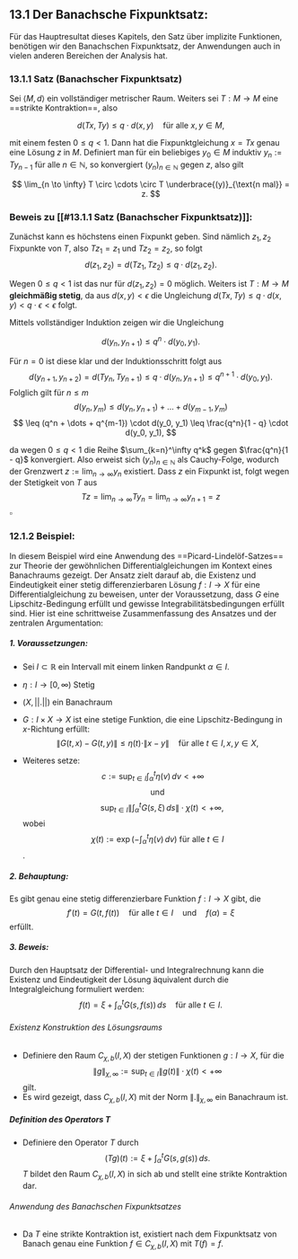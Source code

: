 ## 13.1 Der Banachsche Fixpunktsatz:

Für das Hauptresultat dieses Kapitels, den Satz über implizite Funktionen, benötigen wir den Banachschen Fixpunktsatz, der Anwendungen auch in vielen anderen Bereichen der Analysis hat.

### 13.1.1 Satz (Banachscher Fixpunktsatz)

Sei $\langle M, d\rangle$ ein vollständiger metrischer Raum. Weiters sei $T : M \rightarrow M$ eine ==strikte Kontraktion==, also

$$
d(T x, T y) \leq q \cdot d(x, y) \quad \text{für alle } x, y \in M,
$$

mit einem festen $0 \leq q < 1$. Dann hat die Fixpunktgleichung $x = T x$ genau eine Lösung $z$ in $M$. Definiert man für ein beliebiges $y_{0} \in M$ induktiv $y_n := T y_{n-1}$ für alle $n \in \mathbb{N}$, so konvergiert $(y_n)_{n \in \mathbb{N}}$ gegen $z$, also gilt

$$
\lim_{n \to \infty} T \circ \cdots \circ T \underbrace{(y)}_{\text{n mal}} = z.
$$

### Beweis zu [[#13.1.1 Satz (Banachscher Fixpunktsatz)]]:

Zunächst kann es höchstens einen Fixpunkt geben. Sind nämlich $z_1, z_2$ Fixpunkte von $T$, also $T z_1 = z_1$ und $T z_2 = z_2$, so folgt
$$
d(z_1, z_2) = d(T z_1, T z_2) \leq q \cdot d(z_1, z_2).
$$

Wegen $0 \leq q < 1$ ist das nur für $d(z_1, z_2) = 0$ möglich. Weiters ist $T : M \rightarrow M$ **gleichmäßig stetig**, da aus $d(x, y) < \epsilon$ die Ungleichung $d(T x, T y) \leq q \cdot d(x, y) < q \cdot \epsilon < \epsilon$ folgt.

Mittels vollständiger Induktion zeigen wir die Ungleichung

$$
d(y_n, y_{n+1}) \leq q^n \cdot d(y_0, y_1).
$$

Für $n = 0$ ist diese klar und der Induktionsschritt folgt aus
$$
d(y_{n+1}, y_{n+2}) = d(T y_n, T y_{n+1}) \leq q \cdot d(y_n, y_{n+1}) \leq q^{n+1} \cdot d(y_0, y_1).
$$
Folglich gilt für $n \leq m$
$$
d(y_n, y_m) \leq d(y_n, y_{n+1}) + \dots + d(y_{m-1}, y_m)
$$
$$
\leq (q^n + \dots + q^{m-1}) \cdot d(y_0, y_1) \leq \frac{q^n}{1 - q} \cdot d(y_0, y_1),
$$

da wegen $0 \leq q < 1$ die Reihe $\sum_{k=n}^\infty q^k$ gegen $\frac{q^n}{1 - q}$ konvergiert. Also erweist sich $(y_n)_{n \in \mathbb{N}}$ als Cauchy-Folge, wodurch der Grenzwert $z := \lim_{n \to \infty} y_n$ existiert. Dass $z$ ein Fixpunkt ist, folgt wegen der Stetigkeit von $T$ aus
$$
T z = \lim_{n \to \infty} T y_n = \lim_{n \to \infty} y_{n+1} = z$$$\square$

### 12.1.2 Beispiel:

In diesem Beispiel wird eine Anwendung des ==Picard-Lindelöf-Satzes== zur Theorie der gewöhnlichen Differentialgleichungen im Kontext eines Banachraums gezeigt. Der Ansatz zielt darauf ab, die Existenz und Eindeutigkeit einer stetig differenzierbaren Lösung $f: I \to X$ für eine Differentialgleichung zu beweisen, unter der Voraussetzung, dass $G$ eine Lipschitz-Bedingung erfüllt und gewisse Integrabilitätsbedingungen erfüllt sind. Hier ist eine schrittweise Zusammenfassung des Ansatzes und der zentralen Argumentation:

##### 1. Voraussetzungen:
- Sei $I \subset \mathbb{R}$ ein Intervall mit einem linken Randpunkt $\alpha \in I$.
- $\eta : I \to [0, \infty )$ Stetig
- $(X,||.||)$ ein Banachraum
- $G: I \times X \to X$ ist eine stetige Funktion, die eine Lipschitz-Bedingung in $x$-Richtung erfüllt:
  $$
  \|G(t, x) - G(t, y)\| \leq \eta(t) \cdot \|x - y\| \quad \text{für alle } t \in I, x, y \in X,
  $$
  
  
- Weiteres setze:
  $$
  c := \sup_{t \in I} \int_{\alpha}^{t} \eta(v) \, dv < +\infty \quad$$ $$\text{und}\tag{13.2}$$$$\quad \sup_{t \in I} \left\|\int_{\alpha}^{t} G(s, \xi) \, ds \right\| \cdot \chi(t) < +\infty,
  $$
  wobei
   $$\chi(t) := \exp \left( -\int_{\alpha}^{t} \eta(v) \, dv \right) \text{ für alle } t \in I$$.

##### 2. Behauptung:
Es gibt genau eine stetig differenzierbare Funktion $f: I \to X$ gibt, die
  $$
  f'(t) = G(t, f(t)) \quad \text{für alle } t \in I \quad \text{und} \quad f(\alpha) = \xi
  $$
  erfüllt.
##### 3. Beweis:

Durch den Hauptsatz der Differential- und Integralrechnung kann die Existenz und Eindeutigkeit der Lösung äquivalent durch die Integralgleichung formuliert werden:
  $$
  f(t) = \xi + \int_{\alpha}^{t} G(s, f(s)) \, ds \quad \text{für alle } t \in I.$$
###### Existenz Konstruktion des Lösungsraums
- Definiere den Raum $C_{\chi, b}(I, X)$ der stetigen Funktionen $g: I \to X$, für die
  $$
  \|g\|_{\chi, \infty} := \sup_{t \in I} \|g(t)\| \cdot \chi(t) < +\infty
  $$
  gilt.
- Es wird gezeigt, dass $C_{\chi, b}(I, X)$ mit der Norm $\|.\|_{\chi, \infty}$ ein Banachraum ist.

##### Definition des Operators $T$
- Definiere den Operator $T$ durch
  $$
  (Tg)(t) := \xi + \int_{\alpha}^{t} G(s, g(s)) \, ds.
  $$
  $T$ bildet den Raum $C_{\chi, b}(I, X)$ in sich ab und stellt eine strikte Kontraktion dar.
###### Anwendung des Banachschen Fixpunktsatzes

- Da $T$ eine strikte Kontraktion ist, existiert nach dem Fixpunktsatz von Banach genau eine Funktion $f \in C_{\chi, b}(I, X)$ mit $T(f) = f$.
